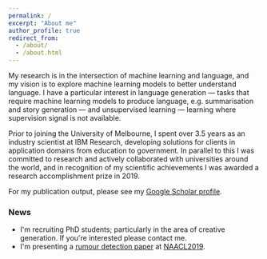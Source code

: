 ```yaml
---
permalink: /
excerpt: "About me"
author_profile: true
redirect_from: 
  - /about/
  - /about.html
---
```


My research is in the intersection of machine learning and language, and my vision is to explore machine learning models to better understand language. I have a particular interest in language generation &mdash; tasks that require machine learning models to produce language, e.g. summarisation and story generation &mdash;  and unsupervised learning &mdash; learning where supervision signal is not available.

Prior to joining the University of Melbourne, I spent over 3.5 years as an industry scientist at IBM Research, developing solutions for clients in application domains from education to government. In parallel to this I was committed to research and actively collaborated with universities around the world, and in recognition of my scientific achievements I was awarded a research accomplishment prize in 2019.

For my publication output, please see my [Google Scholar profile](https://scholar.google.com.au/citations?user=MFi65f4AAAAJ&hl=en).

### News

- I'm recruiting PhD students; particularly in the area of creative generation. If you're interested please contact me.
- I'm presenting a [rumour detection paper](https://www.aclweb.org/anthology/N19-1163) at [NAACL2019](https://naacl2019.org/).
